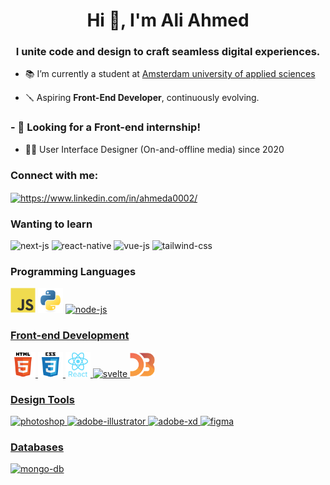 <h1 align="center">Hi 👋, I'm Ali Ahmed</h1>
<h3 align="center">I unite code and design to craft seamless digital experiences.</h3>

- 📚 I’m currently a student at [Amsterdam university of applied sciences](https://www.hva.nl/opleidingen/communication-and-multimedia-design)

- 🪛 Aspiring **Front-End Developer**, continuously evolving.

### - 👀 Looking for a **Front-end** internship! 

- 🧑‍🎨 User Interface Designer (On-and-offline media) since 2020

<h3 align="left">Connect with me:</h3>
<p align="left">
<a href="https://linkedin.com/in/https://www.linkedin.com/in/ahmeda0002/" target="blank"><img align="center" src="https://raw.githubusercontent.com/rahuldkjain/github-profile-readme-generator/master/src/images/icons/Social/linked-in-alt.svg" alt="https://www.linkedin.com/in/ahmeda0002/" height="30" width="40" /></a>
</p>

<h3 align="left">Wanting to learn </h3>
<p align="left">
<img src="https://github.com/user-attachments/assets/04a7fd10-6de2-4888-aadf-ad6b60f1c7d7" alt="next-js" width="40" height="40"/>
<img src="https://github.com/user-attachments/assets/8226be1d-04c4-4ace-8014-6404a5957858" alt="react-native" width="40" height="40"/>
<img src="https://github.com/user-attachments/assets/cbb9738a-f34b-42d3-97dd-3eb319fe2ae8" alt="vue-js" width="40" height="40"/>
<img src="https://github.com/user-attachments/assets/50b1a2e3-9eef-41de-859c-33f29cb2d1ec" alt="tailwind-css" width="40" height="40"/>

</p>


<h3 align="left">Programming Languages</h3>
<p align="left">
<img src="https://raw.githubusercontent.com/devicons/devicon/master/icons/javascript/javascript-original.svg" alt="javascript" width="40" height="40"/> 
<img src="https://raw.githubusercontent.com/devicons/devicon/master/icons/python/python-original.svg" alt="python" width="40" height="40"/> </a> <a href="https://reactjs.org/" target="_blank" rel="noreferrer"> 
<img src="https://github.com/user-attachments/assets/4f32e349-fbeb-4574-99c5-557a51b5255c" alt="node-js" width="40" height="40"/>
</p>

<h3 align="left">Front-end Development</h3>
<p align="left">
<img src="https://raw.githubusercontent.com/devicons/devicon/master/icons/html5/html5-original-wordmark.svg" alt="html5" width="40" height="40"/>
<img src="https://raw.githubusercontent.com/devicons/devicon/master/icons/css3/css3-original-wordmark.svg" alt="css3" width="40" height="40"/>
<img src="https://raw.githubusercontent.com/devicons/devicon/master/icons/react/react-original-wordmark.svg" alt="react" width="40" height="40"/> 
<img src="https://upload.wikimedia.org/wikipedia/commons/1/1b/Svelte_Logo.svg" alt="svelte" width="40" height="40"/>
<img src="https://raw.githubusercontent.com/devicons/devicon/master/icons/d3js/d3js-original.svg" alt="d3js" width="40" height="40"/>
</p>
 
<h3 align="left">Design Tools</h3>
<p align="left"><img src="https://github.com/user-attachments/assets/abcc6dee-099f-4dee-8590-799db5719989" alt="photoshop" width="40" height="40"/>
<img src="https://github.com/user-attachments/assets/b11d5d68-cd4a-418c-a96e-e0f6f9a0b240" alt="adobe-illustrator" width="40" height="40"/>
<img src="https://github.com/user-attachments/assets/c1b9a9d0-0af8-478b-83d8-298dd102cb82" alt="adobe-xd" width="40" height="40"/>
<img src="https://www.vectorlogo.zone/logos/figma/figma-icon.svg" alt="figma" width="40" height="40"/>
</p>

<h3 align="left">Databases</h3>
<p align="left">
<img src="https://github.com/user-attachments/assets/2ddb6115-dc58-43df-9b48-a7724eebea22" alt="mongo-db" width="40" height="40"/> 
</p>
